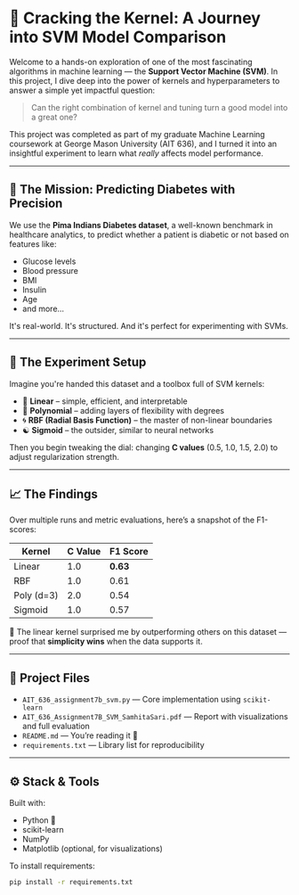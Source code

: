 # 🧠 Cracking the Kernel: A Journey into SVM Model Comparison

Welcome to a hands-on exploration of one of the most fascinating algorithms in machine learning — the **Support Vector Machine (SVM)**. In this project, I dive deep into the power of kernels and hyperparameters to answer a simple yet impactful question:

> Can the right combination of kernel and tuning turn a good model into a great one?

This project was completed as part of my graduate Machine Learning coursework at George Mason University (AIT 636), and I turned it into an insightful experiment to learn what *really* affects model performance.

---

## 🧪 The Mission: Predicting Diabetes with Precision

We use the **Pima Indians Diabetes dataset**, a well-known benchmark in healthcare analytics, to predict whether a patient is diabetic or not based on features like:
- Glucose levels
- Blood pressure
- BMI
- Insulin
- Age
- and more...

It's real-world. It's structured. And it's perfect for experimenting with SVMs.

---

## 🧩 The Experiment Setup

Imagine you're handed this dataset and a toolbox full of SVM kernels:
- 🧮 **Linear** – simple, efficient, and interpretable  
- 🔁 **Polynomial** – adding layers of flexibility with degrees  
- 🌀 **RBF (Radial Basis Function)** – the master of non-linear boundaries  
- ☯️ **Sigmoid** – the outsider, similar to neural networks

Then you begin tweaking the dial: changing **C values** (0.5, 1.0, 1.5, 2.0) to adjust regularization strength.

---

## 📈 The Findings

Over multiple runs and metric evaluations, here’s a snapshot of the F1-scores:

| Kernel    | C Value | F1 Score |
|-----------|---------|----------|
| Linear    | 1.0     | **0.63**  |
| RBF       | 1.0     | 0.61     |
| Poly (d=3)| 2.0     | 0.54     |
| Sigmoid   | 1.0     | 0.57     |

🔎 The linear kernel surprised me by outperforming others on this dataset — proof that **simplicity wins** when the data supports it.

---

## 📂 Project Files

- `AIT_636_assignment7b_svm.py` — Core implementation using `scikit-learn`
- `AIT_636_Assignment7B_SVM_SamhitaSari.pdf` — Report with visualizations and full evaluation
- `README.md` — You’re reading it 🙂
- `requirements.txt` — Library list for reproducibility

---

## ⚙️ Stack & Tools

Built with:
- Python 🐍
- scikit-learn
- NumPy
- Matplotlib (optional, for visualizations)

To install requirements:
```bash
pip install -r requirements.txt
